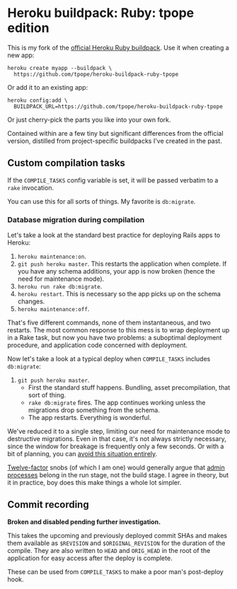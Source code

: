 # Heroku buildpack: Ruby: tpope edition

This is my fork of the [official Heroku Ruby
buildpack](https://github.com/heroku/heroku-buildpack-ruby).  Use it when
creating a new app:

    heroku create myapp --buildpack \
      https://github.com/tpope/heroku-buildpack-ruby-tpope

Or add it to an existing app:

    heroku config:add \
      BUILDPACK_URL=https://github.com/tpope/heroku-buildpack-ruby-tpope

Or just cherry-pick the parts you like into your own fork.

Contained within are a few tiny but significant differences from the official
version, distilled from project-specific buildpacks I've created in the past.

## Custom compilation tasks

If the `COMPILE_TASKS` config variable is set, it will be passed verbatim to a
`rake` invocation.

You can use this for all sorts of things.  My favorite is `db:migrate`.

### Database migration during compilation

Let's take a look at the standard best practice for deploying Rails apps to
Heroku:

1.  `heroku maintenance:on`.
2.  `git push heroku master`.  This restarts the application when complete.  If
    you have any schema additions, your app is now broken (hence the need for
    maintenance mode).
3.  `heroku run rake db:migrate`.
4.  `heroku restart`.  This is necessary so the app picks up on the schema
    changes.
5.  `heroku maintenance:off`.

That's five different commands, none of them instantaneous, and two restarts.
The most common response to this mess is to wrap deployment up in a Rake task,
but now you have two problems: a suboptimal deployment procedure, and
application code concerned with deployment.

Now let's take a look at a typical deploy when `COMPILE_TASKS` includes
`db:migrate`:

1.  `git push heroku master`.
    * First the standard stuff happens.  Bundling, asset precompilation, that
      sort of thing.
    * `rake db:migrate` fires.  The app continues working unless the
      migrations drop something from the schema.
    * The app restarts.  Everything is wonderful.

We've reduced it to a single step, limiting our need for maintenance mode to
destructive migrations.  Even in that case, it's not always strictly
necessary, since the window for breakage is frequently only a few seconds.  Or
with a bit of planning, you can [avoid this situation entirely][no downtime].

[Twelve-factor][] snobs (of which I am one) would generally argue that
[admin processes][] belong in the run stage, not the build stage.  I agree in
theory, but it in practice, boy does this make things a whole lot simpler.

[no downtime]: http://pedro.herokuapp.com/past/2011/7/13/rails_migrations_with_no_downtime/
[Twelve-factor]: http://www.12factor.net/
[Admin processes]: http://www.12factor.net/admin-processes

## Commit recording

**Broken and disabled pending further investigation.**

This takes the upcoming and previously deployed commit SHAs and makes them
available as `$REVISION` and `$ORIGINAL_REVISION` for the duration of the
compile.  They are also written to `HEAD` and `ORIG_HEAD` in the root of the
application for easy access after the deploy is complete.

These can be used from `COMPILE_TASKS` to make a poor man's post-deploy hook.
